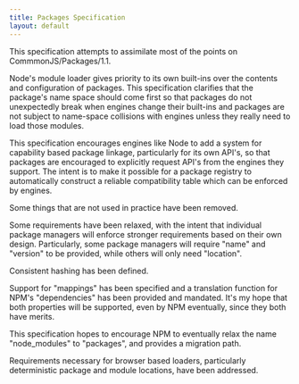 ```yaml
---
title: Packages Specification
layout: default
---
```

 
This specification attempts to assimilate most of the points on
CommmonJS/Packages/1.1.

Node's module loader gives priority to its own built-ins over the
contents and configuration of packages.  This specification clarifies
that the package's name space should come first so that packages do not
unexpectedly break when engines change their built-ins and packages are
not subject to name-space collisions with engines unless they really
need to load those modules.

This specification encourages engines like Node to add a system for
capability based package linkage, particularly for its own API's, so
that packages are encouraged to explicitly request API's from the
engines they support.  The intent is to make it possible for a package
registry to automatically construct a reliable compatibility table which
can be enforced by engines.

Some things that are not used in practice have been removed.

Some requirements have been relaxed, with the intent that individual
package managers will enforce stronger requirements based on their own
design.  Particularly, some package managers will require "name" and
"version" to be provided, while others will only need "location".

Consistent hashing has been defined.

Support for "mappings" has been specified and a translation function for
NPM's "dependencies" has been provided and mandated.  It's my hope that
both properties will be supported, even by NPM eventually, since they
both have merits.

This specification hopes to encourage NPM to eventually relax the name
"node_modules" to "packages", and provides a migration path.

Requirements necessary for browser based loaders, particularly
deterministic package and module locations, have been addressed.

